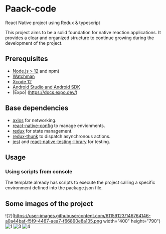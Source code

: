 # Paack-code
React Native project using Redux &amp; typescript

This project aims to be a solid foundation for native reaction applications. It provides a clear and organized structure to continue growing during the development of the project.
## Prerequisites

- [Node.js > 12](https://nodejs.org) and npm)
- [Watchman](https://facebook.github.io/watchman)
- [Xcode 12](https://developer.apple.com/xcode)
- [Android Studio and Android SDK](https://developer.android.com/studio)
- [Expo] (https://docs.expo.dev/)

## Base dependencies

- [axios](https://github.com/axios/axios) for networking.
- [react-native-config](https://github.com/luggit/react-native-config) to manage envionments.
- [redux](https://redux.js.org/) for state management.
- [redux-thunk](https://github.com/gaearon/redux-thunk) to dispatch asynchronous actions.
- [jest](https://facebook.github.io/jest/) and [react-native-testing-library](https://callstack.github.io/react-native-testing-library/) for testing.

## Usage

### Using scripts from console

The template already has scripts to execute the project calling a specific environment defined into the package.json file. 


## Some images of the project

![2](https://user-images.githubusercontent.com/61159123/146764146-a0a44baf-f5f9-4467-aea7-f66890e8a105.png width="400" height="790")
![1](https://user-images.githubusercontent.com/61159123/146764150-dc85d848-cc32-4ccd-8a7a-27c442e000ce.png)
![3](https://user-images.githubusercontent.com/61159123/146764142-391b94ae-ccaa-423e-86c4-ef60f4c26402.png)
![4](https://user-images.githubusercontent.com/61159123/146764135-0326ff65-766c-4cc2-81f4-5007552d039b.png)
